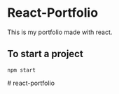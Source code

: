 # React-Portfolio
This is my portfolio made with react.

## To start a project
```
npm start
```
#   r e a c t - p o r t f o l i o  
 